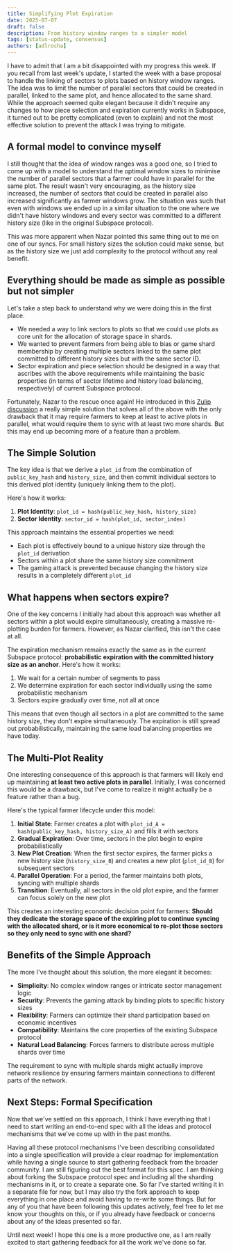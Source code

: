 ```yaml
---
title: Simplifying Plot Expiration
date: 2025-07-07
draft: false
description: From history window ranges to a simpler model
tags: [status-update, consensus]
authors: [adlrocha]
---
```


I have to admit that I am a bit disappointed with my progress this week. If you recall from last
week's update, I started the week with a base proposal to handle the linking of sectors to plots
based on history window ranges. The idea was to limit the number of parallel sectors that could be
created in parallel, linked to the same plot, and hence allocated to the same shard. While the
approach seemed quite elegant because it didn't require any changes to how piece selection and
expiration currently works in Subspace, it turned out to be pretty complicated (even to explain) and
not the most effective solution to prevent the attack I was trying to mitigate.

<!--more-->

## A formal model to convince myself

I still thought that the idea of window ranges was a good one, so I tried to come up with a model to
understand the optimal window sizes to minimise the number of parallel sectors that a farmer could
have in parallel for the same plot. The result wasn't very encouraging, as the history size
increased, the number of sectors that could be created in parallel also increased significantly as
farmer windows grow. The situation was such that even with windows we ended up in a similar
situation to the one where we didn't have history windows and every sector was committed to a
different history size (like in the original Subspace protocol).

This was more apparent when Nazar pointed this same thing out to me on one of our syncs. For small
history sizes the solution could make sense, but as the history size we just add complexity to the
protocol without any real benefit.

## Everything should be made as simple as possible but not simpler

Let's take a step back to understand why we were doing this in the first place.

- We needed a way to link sectors to plots so that we could use plots as core unit for the
  allocation of storage space in shards.
- We wanted to prevent farmers from being able to bias or game shard membership by creating multiple
  sectors linked to the same plot committed to different history sizes but with the same sector ID.
- Sector expiration and piece selection should be designed in a way that ascribes with the above
  requirements while maintaining the basic properties (in terms of sector lifetime and history load
  balancing, respectively) of current Subspace protocol.

Fortunately, Nazar to the rescue once again! He introduced in this [Zulip
discussion][zulip-discussion] a really simple solution that solves all of the above with the only
drawback that it may require farmers to keep at least to active plots in parallel, what would
require them to sync with at least two more shards. But this may end up becoming more of a feature
than a problem.

## The Simple Solution

The key idea is that we derive a `plot_id` from the combination of `public_key_hash` and
`history_size`, and then commit individual sectors to this derived plot identity (uniquely linking
them to the plot).

Here's how it works:

1.  **Plot Identity**: `plot_id = hash(public_key_hash, history_size)`
2.  **Sector Identity**: `sector_id = hash(plot_id, sector_index)`

This approach maintains the essential properties we need:

- Each plot is effectively bound to a unique history size through the `plot_id` derivation
- Sectors within a plot share the same history size commitment
- The gaming attack is prevented because changing the history size results in a completely different
  `plot_id`

## What happens when sectors expire?

One of the key concerns I initially had about this approach was whether all sectors within a plot
would expire simultaneously, creating a massive re-plotting burden for farmers. However, as Nazar
clarified, this isn't the case at all.

The expiration mechanism remains exactly the same as in the current Subspace protocol:
**probabilistic expiration with the committed history size as an anchor**. Here's how it works:

1. We wait for a certain number of segments to pass
2. We determine expiration for each sector individually using the same probabilistic mechanism
3. Sectors expire gradually over time, not all at once

This means that even though all sectors in a plot are committed to the same history size, they don't
expire simultaneously. The expiration is still spread out probabilistically, maintaining the same
load balancing properties we have today.

## The Multi-Plot Reality

One interesting consequence of this approach is that farmers will likely end up maintaining **at
least two active plots in parallel**. Initially, I was concerned this would be a drawback, but I've
come to realize it might actually be a feature rather than a bug.

Here's the typical farmer lifecycle under this model:

1. **Initial State**: Farmer creates a plot with `plot_id_A = hash(public_key_hash, history_size_A)`
   and fills it with sectors
2. **Gradual Expiration**: Over time, sectors in the plot begin to expire probabilistically
3. **New Plot Creation**: When the first sector expires, the farmer picks a new history size
   (`history_size_B`) and creates a new plot (`plot_id_B`) for subsequent sectors
4. **Parallel Operation**: For a period, the farmer maintains both plots, syncing with multiple
   shards
5. **Transition**: Eventually, all sectors in the old plot expire, and the farmer can focus solely
   on the new plot

This creates an interesting economic decision point for farmers: **Should they dedicate the storage
space of the expiring plot to continue syncing with the allocated shard, or is it more economical to
re-plot those sectors so they only need to sync with one shard?**

## Benefits of the Simple Approach

The more I've thought about this solution, the more elegant it becomes:

- **Simplicity**: No complex window ranges or intricate sector management logic
- **Security**: Prevents the gaming attack by binding plots to specific history sizes
- **Flexibility**: Farmers can optimize their shard participation based on economic incentives
- **Compatibility**: Maintains the core properties of the existing Subspace protocol
- **Natural Load Balancing**: Forces farmers to distribute across multiple shards over time

The requirement to sync with multiple shards might actually improve network resilience by ensuring
farmers maintain connections to different parts of the network.

## Next Steps: Formal Specification

Now that we've settled on this approach, I think I have everything that I need to start writing an
end-to-end spec with all the ideas and protocol mechanisms that we've come up with in the past
months.

Having all these protocol mechanisms I've been describing consolidated into a single specification
will provide a clear roadmap for implementation while having a single source to start gathering
feedback from the broader community. I am still figuring out the best format for this spec. I am
thinking about forking the Subspace protocol spec and including all the sharding mechanisms in it,
or to create a separate one. So far I've started writing it in a separate file for now, but I may
also try the fork approach to keep everything in one place and avoid having to re-write some things.
But for any of you that have been following this updates actively, feel free to let me know your
thoughts on this, or if you already have feedback or concerns about any of the ideas presented so
far.

Until next week! I hope this one is a more productive one, as I am really excited to start gathering
feedback for all the work we've done so far.

[zulip-discussion]:
  https://abundance.zulipchat.com/#narrow/channel/495788-research/topic/A.20radically.20simple.20farmer.20allocation.2Fsector.20expiration/with/527212623

